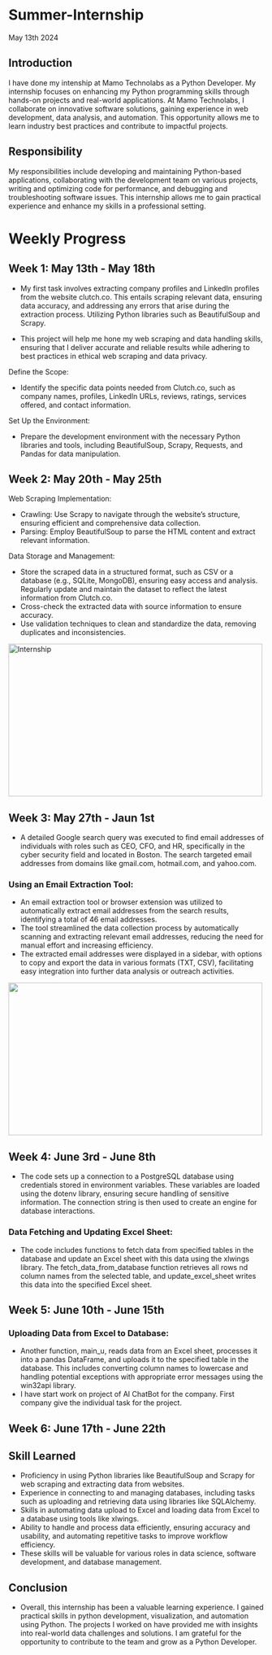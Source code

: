 # Summer-Internship
May 13th 2024

## Introduction

I have done my intenship at Mamo Technolabs as a Python Developer. My internship focuses on enhancing my Python programming skills through hands-on projects and real-world applications. At Mamo Technolabs, I collaborate on innovative software solutions, gaining experience in web development, data analysis, and automation. This opportunity allows me to learn industry best practices and contribute to impactful projects.

## Responsibility

My responsibilities include developing and maintaining Python-based applications, collaborating with the development team on various projects, writing and optimizing code for performance, and debugging and troubleshooting software issues. This internship allows me to gain practical experience and enhance my skills in a professional setting.

# Weekly Progress

## Week 1: May 13th - May 18th

- My first task involves extracting company profiles and LinkedIn profiles from the website clutch.co. This entails scraping relevant data, ensuring data accuracy, and addressing any errors that arise during the extraction process. Utilizing Python libraries such as BeautifulSoup and Scrapy.

- This project will help me hone my web scraping and data handling skills, ensuring that I deliver accurate and reliable results while adhering to best practices in ethical web scraping and data privacy.

Define the Scope:
- Identify the specific data points needed from Clutch.co, such as company names, profiles, LinkedIn URLs, reviews, ratings, services offered, and contact information.

Set Up the Environment:
- Prepare the development environment with the necessary Python libraries and tools, including BeautifulSoup, Scrapy, Requests, and Pandas for data manipulation.

## Week 2: May 20th - May 25th

Web Scraping Implementation:
- Crawling: Use Scrapy to navigate through the website’s structure, ensuring efficient and comprehensive data collection.
- Parsing: Employ BeautifulSoup to parse the HTML content and extract relevant information.

Data Storage and Management:
- Store the scraped data in a structured format, such as CSV or a database (e.g., SQLite, MongoDB), ensuring easy access and analysis. Regularly update and maintain the dataset to reflect the latest information from Clutch.co.
- Cross-check the extracted data with source information to ensure accuracy.
- Use validation techniques to clean and standardize the data, removing duplicates and inconsistencies.

<img src="https://github.com/22AIML038RishiPatel/summerinternship2024_22AIMl038/assets/120238486/e0185a8a-c373-439c-a828-39d8a529294a" width="500" height="300" alt="Internship" />

  ## Week 3: May 27th - Jaun 1st
   - A detailed Google search query was executed to find email addresses of individuals with roles such as CEO, CFO, and HR, specifically in the cyber security field and located in Boston. The search targeted 
     email addresses from domains like gmail.com, hotmail.com, and yahoo.com.
   ### Using an Email Extraction Tool:
   - An email extraction tool or browser extension was utilized to automatically extract email addresses from the search results, identifying a total of 46 email addresses.
   - The tool streamlined the data collection process by automatically scanning and extracting relevant email addresses, reducing the need for manual effort and increasing efficiency.
   - The extracted email addresses were displayed in a sidebar, with options to copy and export the data in various formats (TXT, CSV), facilitating easy integration into further data analysis or outreach 
    activities.

   <img src="https://github.com/22AIML038RishiPatel/summerinternship2024_22AIMl038/assets/120238486/59ab2b96-924b-4202-8135-f9e9906fe1a8" width="500" height="300" />

 ## Week 4: June 3rd - June 8th
   - The code sets up a connection to a PostgreSQL database using credentials stored in environment variables. These variables are loaded using the dotenv library, ensuring secure handling of sensitive 
     information. The connection string is then used to create an engine for database interactions.
   ### Data Fetching and Updating Excel Sheet:
   - The code includes functions to fetch data from specified tables in the database and update an Excel sheet with this data using the xlwings library. The fetch_data_from_database function retrieves all rows nd 
    column names from the selected table, and update_excel_sheet writes this data into the specified Excel sheet.

 ## Week 5: June 10th - June 15th
 ### Uploading Data from Excel to Database:
   - Another function, main_u, reads data from an Excel sheet, processes it into a pandas DataFrame, and uploads it to the specified table in the database. This includes converting column names to lowercase and 
     handling potential exceptions with appropriate error messages using the win32api library.
   - I have start work on project of AI ChatBot for the company. First company give the individual task for the project.

 ## Week 6: June 17th - June 22th



  ## Skill Learned
   - Proficiency in using Python libraries like BeautifulSoup and Scrapy for web scraping and extracting data from websites.
   - Experience in connecting to and managing databases, including tasks such as uploading and retrieving data using libraries like SQLAlchemy.
   - Skills in automating data upload to Excel and loading data from Excel to a database using tools like xlwings.
   - Ability to handle and process data efficiently, ensuring accuracy and usability, and automating repetitive tasks to improve workflow efficiency.
   - These skills will be valuable for various roles in data science, software development, and database management.

 ## Conclusion 
   - Overall, this internship has been a valuable learning experience. I gained practical skills in python development, visualization, and automation using Python. The projects I worked on have provided me with 
     insights into real-world data challenges and solutions. I am grateful for the opportunity to contribute to the team and grow as a Python Developer.
